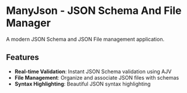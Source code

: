 # ManyJson - JSON Schema And File Manager

A modern JSON Schema and JSON File management application.

## Features

- **Real-time Validation**: Instant JSON Schema validation using AJV
- **File Management**: Organize and associate JSON files with schemas
- **Syntax Highlighting**: Beautiful JSON syntax highlighting
